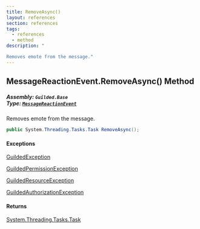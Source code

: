 ```yaml
---
title: RemoveAsync()
layout: references
section: references
tags:
  - references
  - method
description: "

Removes emote from the message."
---
```


## MessageReactionEvent.RemoveAsync() Method
##### **Assembly:** `Guilded.Base`<br/>**Type:** [`MessageReactionEvent`](MessageReactionEvent 'Guilded.Base.Events.MessageReactionEvent')

Removes emote from the message.

```csharp
public System.Threading.Tasks.Task RemoveAsync();
```

#### Exceptions

[GuildedException](GuildedException 'Guilded.Base.GuildedException')

[GuildedPermissionException](GuildedPermissionException 'Guilded.Base.GuildedPermissionException')

[GuildedResourceException](GuildedResourceException 'Guilded.Base.GuildedResourceException')

[GuildedAuthorizationException](GuildedAuthorizationException 'Guilded.Base.GuildedAuthorizationException')

#### Returns
[System.Threading.Tasks.Task](https://docs.microsoft.com/en-us/dotnet/api/System.Threading.Tasks.Task 'System.Threading.Tasks.Task')